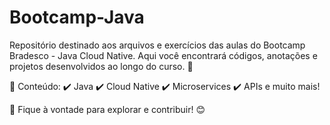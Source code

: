 # Bootcamp-Java
Repositório destinado aos arquivos e exercícios das aulas do Bootcamp Bradesco - Java Cloud Native. Aqui você encontrará códigos, anotações e projetos desenvolvidos ao longo do curso. 🚀

📂 Conteúdo:
✔️ Java
✔️ Cloud Native
✔️ Microservices
✔️ APIs e muito mais!

🔗 Fique à vontade para explorar e contribuir! 😊
